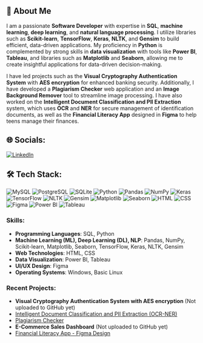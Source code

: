 ## 👋 About Me
I am a passionate **Software Developer** with expertise in **SQL**, **machine learning**, **deep learning**, and **natural language processing**. I utilize libraries such as **Scikit-learn**, **TensorFlow**, **Keras**, **NLTK**, and **Gensim** to build efficient, data-driven applications. My proficiency in **Python** is complemented by strong skills in **data visualization** with tools like **Power BI**, **Tableau**, and libraries such as **Matplotlib** and **Seaborn**, allowing me to create insightful applications for data-driven decision-making.

I have led projects such as the **Visual Cryptography Authentication System** with **AES encryption** for enhanced banking security. Additionally, I have developed a **Plagiarism Checker** web application and an **Image Background Remover** tool to streamline image processing. I have also worked on the **Intelligent Document Classification and PII Extraction** system, which uses **OCR** and **NER** for secure management of identification documents, as well as the **Financial Literacy App** designed in **Figma** to help teens manage their finances.

## 🌐 Socials:
[![LinkedIn](https://img.shields.io/badge/LinkedIn-blue?style=flat&logo=linkedin)](https://www.linkedin.com/in/dhruv-juneja-b6599a1a9)

## 🛠 Tech Stack:
![MySQL](https://img.shields.io/badge/MySQL-blue?style=flat-square&logo=mysql)
![PostgreSQL](https://img.shields.io/badge/PostgreSQL-blue?style=flat-square&logo=postgresql)
![SQLite](https://img.shields.io/badge/SQLite-lightblue?style=flat-square&logo=sqlite)
![Python](https://img.shields.io/badge/Python-blue?style=flat-square&logo=python)
![Pandas](https://img.shields.io/badge/Pandas-blue?style=flat-square&logo=pandas)
![NumPy](https://img.shields.io/badge/NumPy-lightblue?style=flat-square&logo=numpy)
![Keras](https://img.shields.io/badge/Keras-red?style=flat-square&logo=keras)
![TensorFlow](https://img.shields.io/badge/TensorFlow-orange?style=flat-square&logo=tensorflow)
![NLTK](https://img.shields.io/badge/NLTK-blue?style=flat-square&logo=nltk)
![Gensim](https://img.shields.io/badge/Gensim-green?style=flat-square&logo=gensim)
![Matplotlib](https://img.shields.io/badge/Matplotlib-orange?style=flat-square&logo=python)
![Seaborn](https://img.shields.io/badge/Seaborn-lightblue?style=flat-square&logo=python)
![HTML](https://img.shields.io/badge/HTML-orange?style=flat-square&logo=html5)
![CSS](https://img.shields.io/badge/CSS-blue?style=flat-square&logo=css3)
![Figma](https://img.shields.io/badge/Figma-pink?style=flat-square&logo=figma)
![Power BI](https://img.shields.io/badge/Power%20BI-green?style=flat-square&logo=powerbi)
![Tableau](https://img.shields.io/badge/Tableau-blue?style=flat-square&logo=tableau)

### Skills:
- **Programming Languages**: SQL, Python
- **Machine Learning (ML), Deep Learning (DL), NLP**: Pandas, NumPy, Scikit-learn, Matplotlib, Seaborn, TensorFlow, Keras, NLTK, Gensim
- **Web Technologies**: HTML, CSS
- **Data Visualization**: Power BI, Tableau
- **UI/UX Design**: Figma
- **Operating Systems**: Windows, Basic Linux

### Recent Projects:
- **Visual Cryptography Authentication System with AES encryption** (Not uploaded to GitHub yet)
- [Intelligent Document Classification and PII Extraction (OCR-NER)](https://github.com/DHRUV5656/Intelligent-Document-Classification-and-PII-Extraction-OCR-NER-.git)
- [Plagiarism Checker](https://github.com/DHRUV5656/Plagiarism-Checker.git)
- **E-Commerce Sales Dashboard** (Not uploaded to GitHub yet)
- [Financial Literacy App - Figma Design](https://github.com/DHRUV5656/Figma-Project.git)






